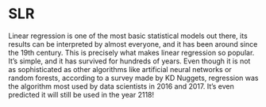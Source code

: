 # SLR
Linear regression is one of the most basic statistical models out there, its results can be interpreted by almost everyone, and it has been around since the 19th century. This is precisely what makes linear regression so popular. It’s simple, and it has survived for hundreds of years. Even though it is not as sophisticated as other algorithms like artificial neural networks or random forests, according to a survey made by KD Nuggets, regression was the algorithm most used by data scientists in 2016 and 2017. It’s even predicted it will still be used in the year 2118!

